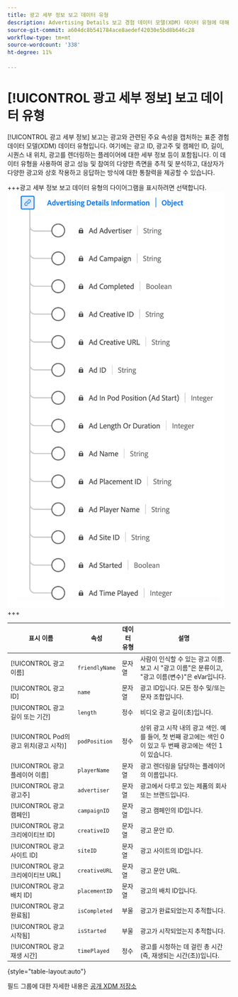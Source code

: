 ```yaml
---
title: 광고 세부 정보 보고 데이터 유형
description: Advertising Details 보고 경험 데이터 모델(XDM) 데이터 유형에 대해 알아봅니다.
source-git-commit: a604dc8b541784ace8aedef42030e5bd8b646c28
workflow-type: tm+mt
source-wordcount: '338'
ht-degree: 11%

---
```


# [!UICONTROL 광고 세부 정보] 보고 데이터 유형

[!UICONTROL 광고 세부 정보] 보고는 광고와 관련된 주요 속성을 캡처하는 표준 경험 데이터 모델(XDM) 데이터 유형입니다. 여기에는 광고 ID, 광고주 및 캠페인 ID, 길이, 시퀀스 내 위치, 광고를 렌더링하는 플레이어에 대한 세부 정보 등이 포함됩니다. 이 데이터 유형을 사용하여 광고 성능 및 참여의 다양한 측면을 추적 및 분석하고, 대상자가 다양한 광고와 상호 작용하고 응답하는 방식에 대한 통찰력을 제공할 수 있습니다.

+++광고 세부 정보 보고 데이터 유형의 다이어그램을 표시하려면 선택합니다.
![광고 세부 정보 보고 데이터 유형 다이어그램입니다.](../images/data-types/advertising-details-information.png)
+++

| 표시 이름 | 속성 | 데이터 유형 | 설명 |
|----------------------------------------|-----------------|-----------|-----------------------------------------------------------------------------------------------|
| [!UICONTROL 광고 이름] | `friendlyName` | 문자열 | 사람이 인식할 수 있는 광고 이름. 보고 시 &quot;광고 이름&quot;은 분류이고, &quot;광고 이름(변수)&quot;은 eVar입니다. |
| [!UICONTROL 광고 ID] | `name` | 문자열 | 광고 ID입니다. 모든 정수 및/또는 문자 조합입니다. |
| [!UICONTROL 광고 길이 또는 기간] | `length` | 정수 | 비디오 광고 길이(초)입니다. |
| [!UICONTROL Pod의 광고 위치(광고 시작)] | `podPosition` | 정수 | 상위 광고 시작 내의 광고 색인. 예를 들어, 첫 번째 광고에는 색인 0이 있고 두 번째 광고에는 색인 1이 있습니다. |
| [!UICONTROL 광고 플레이어 이름] | `playerName` | 문자열 | 광고 렌더링을 담당하는 플레이어의 이름입니다. |
| [!UICONTROL 광고 광고주] | `advertiser` | 문자열 | 광고에서 다루고 있는 제품의 회사 또는 브랜드입니다. |
| [!UICONTROL 광고 캠페인] | `campaignID` | 문자열 | 광고 캠페인의 ID입니다. |
| [!UICONTROL 광고 크리에이티브 ID] | `creativeID` | 문자열 | 광고 문안 ID. |
| [!UICONTROL 광고 사이트 ID] | `siteID` | 문자열 | 광고 사이트의 ID입니다. |
| [!UICONTROL 광고 크리에이티브 URL] | `creativeURL` | 문자열 | 광고 문안 URL. |
| [!UICONTROL 광고 배치 ID] | `placementID` | 문자열 | 광고의 배치 ID입니다. |
| [!UICONTROL 광고 완료됨] | `isCompleted` | 부울 | 광고가 완료되었는지 추적합니다. |
| [!UICONTROL 광고 시작됨] | `isStarted` | 부울 | 광고가 시작되었는지 추적합니다. |
| [!UICONTROL 광고 재생 시간] | `timePlayed` | 정수 | 광고를 시청하는 데 걸린 총 시간(즉, 재생되는 시간(초))입니다. |

{style="table-layout:auto"}

필드 그룹에 대한 자세한 내용은 [공개 XDM 저장소](https://github.com/adobe/xdm/blob/master/components/datatypes/advertisingdetails.schema.json)
